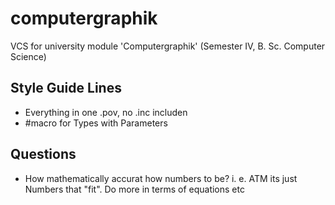 # computergraphik

VCS for university module 'Computergraphik' (Semester IV, B. Sc. Computer Science)

## Style Guide Lines

* Everything in one .pov, no .inc includen
* #macro for Types with Parameters

## Questions

* How mathematically accurat how numbers to be?
  i. e. ATM its just Numbers that "fit". Do more in terms of equations etc
  